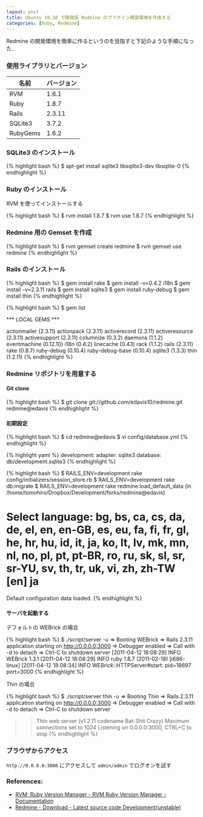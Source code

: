 ```yaml
---
layout: post
title: Ubuntu 10.10 で開発版 Redmine のプラグイン開発環境を作成する
categories: [Ruby, Redmine]
---
```


Redmine の開発環境を簡単に作るというのを目指すと下記のような手順になった．


### 使用ライブラリとバージョン

名前     | バージョン
-------- | ----------
RVM      | 1.6.1 
Ruby     | 1.8.7
Rails    | 2.3.11 
SQLite3  | 3.7.2
RubyGems | 1.6.2


### SQLite3 のインストール

{% highlight bash %}
$ apt-get install sqlite3 libsqlite3-dev libsqlite-0
{% endhighlight %}


### Ruby のインストール

RVM を使ってインストールする

{% highlight bash %}
$ rvm install 1.8.7
$ rvm use 1.8.7
{% endhighlight %}


### Redmine 用の Gemset を作成

{% highlight bash %}
$ rvm gemset create redmine
$ rvm gemset use redmine
{% endhighlight %}


### Rails のインストール

{% highlight bash %}
$ gem install rake
$ gem install -v=0.4.2 i18n
$ gem install -v=2.3.11 rails
$ gem install sqlite3
$ gem install ruby-debug
$ gem install thin
{% endhighlight %}

{% highlight bash %}
$ gem list

*** LOCAL GEMS ***

actionmailer (2.3.11)
actionpack (2.3.11)
activerecord (2.3.11)
activeresource (2.3.11)
activesupport (2.3.11)
columnize (0.3.2)
daemons (1.1.2)
eventmachine (0.12.10)
i18n (0.4.2)
linecache (0.43)
rack (1.1.2)
rails (2.3.11)
rake (0.8.7)
ruby-debug (0.10.4)
ruby-debug-base (0.10.4)
sqlite3 (1.3.3)
thin (1.2.11)
{% endhighlight %}


### Redmine リポジトリを用意する

#### Git clone

{% highlight bash %}
$ git clone git://github.com/edavis10/redmine.git redmine@edavis
{% endhighlight %}


#### 初期設定

{% highlight bash %}
$ cd redmine@edavis
$ vi config/database.yml
{% endhighlight %}

{% highlight yaml %}
development:
  adapter: sqlite3
  database: db/development.sqlite3
{% endhighlight %}

{% highlight bash %}
$ RAILS_ENV=development rake config/initializers/session_store.rb
$ RAILS_ENV=development rake db:migrate
$ RAILS_ENV=development rake redmine:load_default_data
(in /home/tomohiro/Dropbox/Development/forks/redmine@edavis)

Select language: bg, bs, ca, cs, da, de, el, en, en-GB, es, eu, fa, fi, fr, gl, he, hr, hu, id, 
it, ja, ko, lt, lv, mk, mn, nl, no, pl, pt, pt-BR, ro, ru, sk, sl, sr, sr-YU, sv, th, tr, uk, 
vi, zh, zh-TW [en] ja
====================================
Default configuration data loaded.
{% endhighlight %}


#### サーバを起動する

デフォルトの WEBrick の場合

{% highlight bash %}
$ ./script/server -u
=> Booting WEBrick
=> Rails 2.3.11 application starting on http://0.0.0.0:3000
=> Debugger enabled
=> Call with -d to detach
=> Ctrl-C to shutdown server
[2011-04-12 18:08:29] INFO  WEBrick 1.3.1
[2011-04-12 18:08:29] INFO  ruby 1.8.7 (2011-02-18) [i686-linux]
[2011-04-12 18:08:34] INFO  WEBrick::HTTPServer#start: pid=18697 port=3000
{% endhighlight %}

Thin の場合

{% highlight bash %}
$ ./script/server thin -u
=> Booting Thin
=> Rails 2.3.11 application starting on http://0.0.0.0:3000
=> Debugger enabled
=> Call with -d to detach
=> Ctrl-C to shutdown server
>> Thin web server (v1.2.11 codename Bat-Shit Crazy)
>> Maximum connections set to 1024
>> Listening on 0.0.0.0:3000, CTRL+C to stop
{% endhighlight %}

### ブラウザからアクセス

`http://0.0.0.0:3000` にアクセスして `admin/admin` でログオンを試す


### References:

- [RVM: Ruby Version Manager - RVM Ruby Version Manager - Documentation](https://rvm.beginrescueend.com/)
- [Redmine - Download - Latest source code Development(unstable)](http://www.redmine.org/projects/redmine/wiki/Download#Development-unstable)
